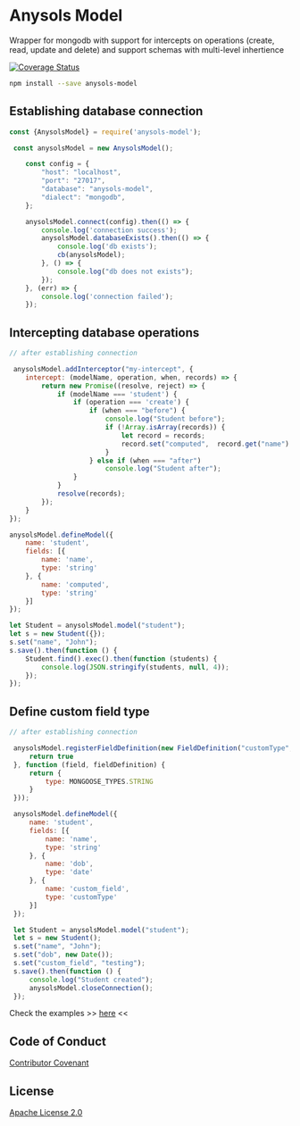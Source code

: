 # Anysols Model
Wrapper for mongodb with support for intercepts on operations (create, read, update and delete) and support schemas with multi-level inhertience

[![Coverage Status](https://coveralls.io/repos/github/anysols/anysols-model/badge.svg?branch=master)](https://coveralls.io/github/anysols/anysols-model?branch=master)

```bash
npm install --save anysols-model
```
## Establishing database connection
```js
const {AnysolsModel} = require('anysols-model');

 const anysolsModel = new AnysolsModel();

    const config = {
        "host": "localhost",
        "port": "27017",
        "database": "anysols-model",
        "dialect": "mongodb",
    };

    anysolsModel.connect(config).then(() => {
        console.log('connection success');
        anysolsModel.databaseExists().then(() => {
            console.log('db exists');
            cb(anysolsModel);
        }, () => {
            console.log("db does not exists");
        });
    }, (err) => {
        console.log('connection failed');
    });
```

## Intercepting database operations
```js
// after establishing connection

 anysolsModel.addInterceptor("my-intercept", {
    intercept: (modelName, operation, when, records) => {
        return new Promise((resolve, reject) => {
            if (modelName === 'student') {
                if (operation === 'create') {
                    if (when === "before") {
                        console.log("Student before");
                        if (!Array.isArray(records)) {
                            let record = records;
                            record.set("computed",  record.get("name") + " +++ computed");
                        }
                    } else if (when === "after")
                        console.log("Student after");
                }
            }
            resolve(records);
        });
    }
});

anysolsModel.defineModel({
    name: 'student',
    fields: [{
        name: 'name',
        type: 'string'
    }, {
        name: 'computed',
        type: 'string'
    }]
});

let Student = anysolsModel.model("student");
let s = new Student({});
s.set("name", "John");
s.save().then(function () {
    Student.find().exec().then(function (students) {
        console.log(JSON.stringify(students, null, 4));
    });
});
```

## Define custom field type
```js
// after establishing connection

 anysolsModel.registerFieldDefinition(new FieldDefinition("customType", field => {
     return true
 }, function (field, fieldDefinition) {
     return {
         type: MONGOOSE_TYPES.STRING
     }
 }));

 anysolsModel.defineModel({
     name: 'student',
     fields: [{
         name: 'name',
         type: 'string'
     }, {
         name: 'dob',
         type: 'date'
     }, {
         name: 'custom_field',
         type: 'customType'
     }]
 });

 let Student = anysolsModel.model("student");
 let s = new Student();
 s.set("name", "John");
 s.set("dob", new Date());
 s.set("custom_field", "testing");
 s.save().then(function () {
     console.log("Student created");
     anysolsModel.closeConnection();
 });
```

Check the examples >> [here](./examples) <<

## Code of Conduct
[Contributor Covenant](/CODE_OF_CONDUCT.md)

## License
[Apache License 2.0](/LICENSE)
